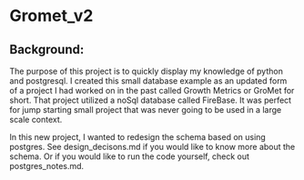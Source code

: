# Gromet_v2

## Background:
 The purpose of this project is to quickly display my knowledge of python and postgresql. I created this small database example as an updated form of a project I had worked on in the past called Growth Metrics or GroMet for short. That project utilized a noSql database called FireBase. It was perfect for jump starting small project that was never going to be used in a large scale context. 
 
 In this new project, I wanted to redesign the schema based on using postgres. See design_decisons.md if you would like to know more about the schema. Or if you would like to run the code yourself, check out postgres_notes.md.
